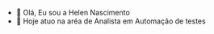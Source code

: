 - 👋 Olá, Eu sou a Helen Nascimento
- 👀 Hoje atuo na aréa de Analista em Automação de testes 



<!---
helennascimento/helennascimento is a ✨ special ✨ repository because its `README.md` (this file) appears on your GitHub profile.
You can click the Preview link to take a look at your changes.
--->

